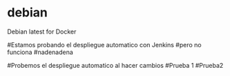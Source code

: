 # debian
Debian latest for Docker

#Estamos probando el despliegue automatico con Jenkins
#pero no funciona
#nadenadena


#Probemos el despliegue automatico al hacer cambios
#Prueba 1
#Prueba2
